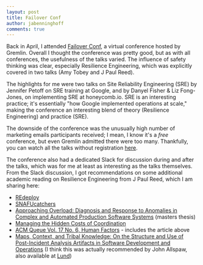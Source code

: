```yaml
---
layout: post
title: Failover Conf
author: jabenninghoff
comments: true
---
```

Back in April, I attended [Failover Conf](https://failover-conf.heysummit.com), a virtual conference hosted by Gremlin. Overall I thought the conference was pretty good, but as with all conferences, the usefulness of the talks varied. The influence of safety thinking was clear, especially Resilience Engineering, which was explicitly covered in two talks (Amy Tobey and J Paul Reed).

The highlights for me were two talks on Site Reliability Engineering (SRE) by Jennifer Petoff on SRE training at Google, and by Danyel Fisher & Liz Fong-Jones, on implementing SRE at honeycomb.io. SRE is an interesting practice; it's essentially "how Google implemented operations at scale," making the conference an interesting blend of theory (Resilience Engineering) and practice (SRE).

The downside of the conference was the unusually high number of marketing emails participants received; I mean, I know it's a *free* conference, but even Gremlin admitted there were too many. Thankfully, you can watch all the talks without registration [here](https://www.youtube.com/playlist?list=PLLIx5ktghjqItStdp_NUh3CQ_y4M49Gb1).

The conference also had a dedicated Slack for discussion during and after the talks, which was for me at least as interesting as the talks themselves. From the Slack discussion, I got recommendations on some additional academic reading on Resilience Engineering from J Paul Reed, which I am sharing here:

- [REdeploy](https://re-deploy.io/)
- [SNAFUcatchers](https://snafucatchers.github.io/)
- [Approaching Overload: Diagnosis and Response to Anomalies in Complex and Automated Production Software Systems](https://www.researchgate.net/publication/333091997_Approaching_Overload_Diagnosis_and_Response_to_Anomalies_in_Complex_and_Automated_Production_Software_Systems) (masters thesis)
- [Managing the Hidden Costs of Coordination](https://queue.acm.org/detail.cfm?id=3380779)
- [ACM Queue Vol. 17 No. 6, Human Factors](https://queue.acm.org/issuedetail.cfm?issue=3380774) - includes the article above
- [Maps, Context, and Tribal Knowledge: On the Structure and Use of Post-Incident Analysis Artifacts in Software Development and Operations](https://jpaulreed.com/jpaulreed-lund-thesis-v1_1.pdf) (I think this was actually recommended by John Allspaw, also available at [Lund](https://lup.lub.lu.se/student-papers/search/publication/8966930))
